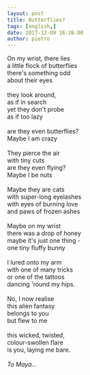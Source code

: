 ```yaml
---
layout: post
title: Butterflies?
tags: [english,]
date: 2017-12-09 16:26:00
author: pietro
---
```

On my wrist, there lies<br/>a little flock of butterflies<br/>there's something odd<br/>about their eyes<br/><br/>they look around,<br/>as if in search<br/>yet they don't probe<br/>as if too lazy<br/><br/>are they even butterflies?<br/>Maybe I am crazy<br/><br/>They pierce the air<br/>with tiny cuts<br/>are they even flying?<br/>Maybe I be nuts<br/><br/>Maybe they are cats<br/>with super-long eyelashes<br/>with eyes of burning love<br/>and paws of frozen ashes<br/><br/>Maybe on my wrist<br/>there was a drop of honey<br/>maybe it's just one thing -<br/>one tiny fluffy bunny<br/><br/>I lured onto my arm<br/>with one of many tricks<br/>or one of the tattoos<br/>dancing 'round my hips.<br/><br/>No, I now realise<br/>this alien fantasy<br/>belongs to you<br/>but flew to me<br/><br/>this wicked, twisted,<br/>colour-swollen flare<br/>is you, laying me bare.<br/><i><br/></i><i>To Maya...</i>

